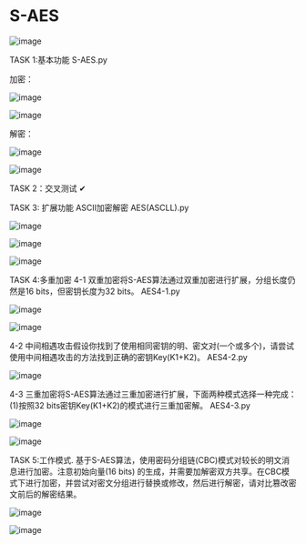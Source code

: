# S-AES

![image](https://github.com/onlydev1ce3/S-AES/assets/145557897/003f4627-cd22-475d-bf36-1bc38b439cc6)


TASK 1:基本功能 S-AES.py

加密：

![image](https://github.com/onlydev1ce3/S-AES/assets/145557897/0fd81e0f-26c6-4ea6-a9e1-24a8756cdf24)

![image](https://github.com/onlydev1ce3/S-AES/assets/145557897/81756de8-e31c-46f7-9d0a-c6493d113728)

解密：

![image](https://github.com/onlydev1ce3/S-AES/assets/145557897/a7f918fa-b62a-413e-915a-a2b719816b8f)

![image](https://github.com/onlydev1ce3/S-AES/assets/145557897/1b3803d6-56e5-46d0-b163-c46c5364e3fa)

TASK 2：交叉测试 ✔

TASK 3: 扩展功能 ASCII加密解密  AES(ASCLL).py


![image](https://github.com/onlydev1ce3/S-AES/assets/145557897/5cff587b-d76b-4825-80c6-c52ecd41602b)


![image](https://github.com/onlydev1ce3/S-AES/assets/145557897/5512751d-d30c-44bb-8b61-c7755b4c786e)


![image](https://github.com/onlydev1ce3/S-AES/assets/145557897/a1dfe5f8-d9e6-437f-afc7-5ff08233b73d)

TASK 4:多重加密
4-1 双重加密将S-AES算法通过双重加密进行扩展，分组长度仍然是16 bits，但密钥长度为32 bits。 AES4-1.py

![image](https://github.com/onlydev1ce3/S-AES/assets/145557897/3e392d10-311f-47c6-8c59-189f93713850)


![image](https://github.com/onlydev1ce3/S-AES/assets/145557897/0a12b7f6-2131-45b9-a2fb-19e5141be884)

4-2 中间相遇攻击假设你找到了使用相同密钥的明、密文对(一个或多个)，请尝试使用中间相遇攻击的方法找到正确的密钥Key(K1+K2)。   AES4-2.py


![image](https://github.com/onlydev1ce3/S-AES/assets/145557897/a166feee-20b5-4374-a44c-ea5d18c08bf8)


4-3 三重加密将S-AES算法通过三重加密进行扩展，下面两种模式选择一种完成：(1)按照32 bits密钥Key(K1+K2)的模式进行三重加密解。 AES4-3.py

![image](https://github.com/onlydev1ce3/S-AES/assets/145557897/d27e3614-cdd1-4018-9644-c473ed6d02c5)

![image](https://github.com/onlydev1ce3/S-AES/assets/145557897/a19b59fb-ebe0-417e-b62c-b8b911809d5b)

TASK 5:工作模式. 
基于S-AES算法，使用密码分组链(CBC)模式对较长的明文消息进行加密。注意初始向量(16 bits) 的生成，并需要加解密双方共享。在CBC模式下进行加密，并尝试对密文分组进行替换或修改，然后进行解密，请对比篡改密文前后的解密结果。


![image](https://github.com/onlydev1ce3/S-AES/assets/145557897/6e314ba4-9229-4b1c-bc3f-c2c5a4578c11)

![image](https://github.com/onlydev1ce3/S-AES/assets/145557897/9484a957-f928-486b-b0e4-24be34b7b2d7)




